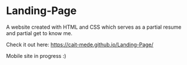 # Landing-Page
A website created with HTML and CSS which serves as a partial resume and partial get to know me. 

Check it out here: https://cait-mede.github.io/Landing-Page/

Mobile site in progress :) 


